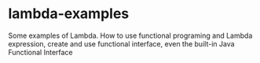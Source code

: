 # lambda-examples
Some examples of Lambda. How to use functional programing and Lambda expression,  create and use functional interface, even the built-in Java Functional Interface
